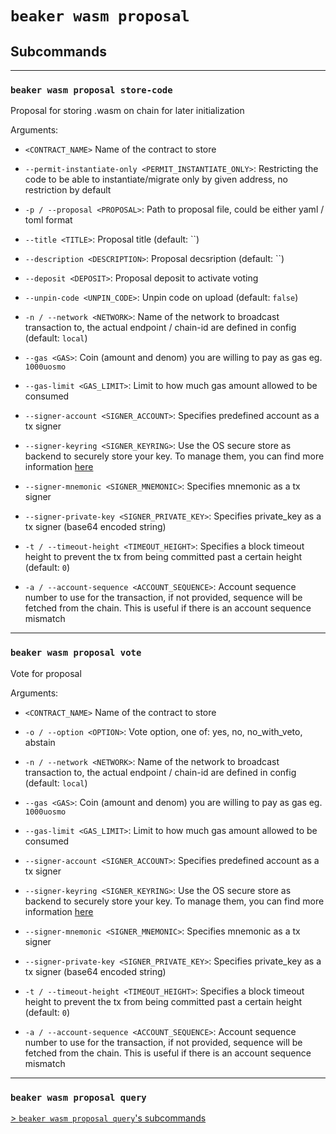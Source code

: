 # `beaker wasm proposal`

## Subcommands

---

### `beaker wasm proposal store-code`

Proposal for storing .wasm on chain for later initialization

Arguments:

* `<CONTRACT_NAME>` Name of the contract to store

* `--permit-instantiate-only <PERMIT_INSTANTIATE_ONLY>`: Restricting the code to be able to instantiate/migrate only by given address, no restriction by default

* `-p / --proposal <PROPOSAL>`: Path to proposal file, could be either yaml / toml format

* `--title <TITLE>`: Proposal title (default: ``)

* `--description <DESCRIPTION>`: Proposal decsription (default: ``)

* `--deposit <DEPOSIT>`: Proposal deposit to activate voting

* `--unpin-code <UNPIN_CODE>`: Unpin code on upload (default: `false`)

* `-n / --network <NETWORK>`: Name of the network to broadcast transaction to, the actual endpoint / chain-id are defined in config (default: `local`)

* `--gas <GAS>`: Coin (amount and denom) you are willing to pay as gas eg. `1000uosmo`

* `--gas-limit <GAS_LIMIT>`: Limit to how much gas amount allowed to be consumed

* `--signer-account <SIGNER_ACCOUNT>`: Specifies predefined account as a tx signer

* `--signer-keyring <SIGNER_KEYRING>`: Use the OS secure store as backend to securely store your key. To manage them, you can find more information [here](docs/commands/beaker_key.md)

* `--signer-mnemonic <SIGNER_MNEMONIC>`: Specifies mnemonic as a tx signer

* `--signer-private-key <SIGNER_PRIVATE_KEY>`: Specifies private_key as a tx signer (base64 encoded string)

* `-t / --timeout-height <TIMEOUT_HEIGHT>`: Specifies a block timeout height to prevent the tx from being committed past a certain height (default: `0`)

* `-a / --account-sequence <ACCOUNT_SEQUENCE>`: Account sequence number to use for the transaction, if not provided, sequence will be fetched from the chain. This is useful if there is an account sequence mismatch

---

### `beaker wasm proposal vote`

Vote for proposal

Arguments:

* `<CONTRACT_NAME>` Name of the contract to store

* `-o / --option <OPTION>`: Vote option, one of: yes, no, no_with_veto, abstain

* `-n / --network <NETWORK>`: Name of the network to broadcast transaction to, the actual endpoint / chain-id are defined in config (default: `local`)

* `--gas <GAS>`: Coin (amount and denom) you are willing to pay as gas eg. `1000uosmo`

* `--gas-limit <GAS_LIMIT>`: Limit to how much gas amount allowed to be consumed

* `--signer-account <SIGNER_ACCOUNT>`: Specifies predefined account as a tx signer

* `--signer-keyring <SIGNER_KEYRING>`: Use the OS secure store as backend to securely store your key. To manage them, you can find more information [here](docs/commands/beaker_key.md)

* `--signer-mnemonic <SIGNER_MNEMONIC>`: Specifies mnemonic as a tx signer

* `--signer-private-key <SIGNER_PRIVATE_KEY>`: Specifies private_key as a tx signer (base64 encoded string)

* `-t / --timeout-height <TIMEOUT_HEIGHT>`: Specifies a block timeout height to prevent the tx from being committed past a certain height (default: `0`)

* `-a / --account-sequence <ACCOUNT_SEQUENCE>`: Account sequence number to use for the transaction, if not provided, sequence will be fetched from the chain. This is useful if there is an account sequence mismatch

---

### `beaker wasm proposal query`

[\> `beaker wasm proposal query`'s subcommands](./beaker_wasm_proposal_query.md)